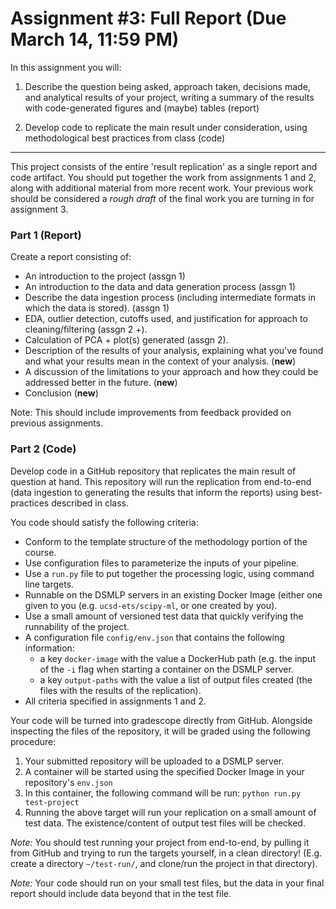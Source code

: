 Assignment #3: Full Report (Due March 14, 11:59 PM)
===============================

In this assignment you will:

1.  Describe the question being asked, approach taken, decisions made, and analytical results of your project, writing a summary of the results with code-generated figures and (maybe) tables (report)

2.  Develop code to replicate the main result under consideration, using methodological best practices from class (code)

* * * * *

This project consists of the entire 'result replication' as a single
report and code artifact. You should put together the work from
assignments 1 and 2, along with additional material from more recent
work. Your previous work should be considered a *rough draft* of the
final work you are turning in for assignment 3.

### Part 1 (Report)

Create a report consisting of:
* An introduction to the project (assgn 1)
* An introduction to the data and data generation process (assgn 1)
* Describe the data ingestion process (including intermediate formats
  in which the data is stored). (assgn 1)
* EDA, outlier detection, cutoffs used, and
  justification for approach to cleaning/filtering (assgn 2 +).
* Calculation of PCA + plot(s) generated (assgn 2).
* Description of the results of your analysis, explaining what you've found and 
what your results mean in the context of your analysis. (**new**)
* A discussion of the limitations to your approach and how they could be 
addressed better in the future. (**new**)
* Conclusion (**new**)

Note: This should include improvements from feedback provided on 
previous assignments.

### Part 2 (Code)

Develop code in a GitHub repository that replicates the main result of
question at hand. This repository will run the replication from
end-to-end (data ingestion to generating the results that inform the
reports) using best-practices described in class.

You code should satisfy the following criteria:
* Conform to the template structure of the methodology portion of the
  course.
* Use configuration files to parameterize the inputs of your pipeline.
* Use a `run.py` file to put together the processing logic, using
  command line targets.
* Runnable on the DSMLP servers in an existing Docker Image (either one
  given to you (e.g. `ucsd-ets/scipy-ml`, or one created by you).
* Use a small amount of versioned test data that quickly verifying the
  runnability of the project.
* A configuration file `config/env.json` that contains the following
  information:
  * a key `docker-image` with the value a DockerHub path (e.g. the
    input of the `-i` flag when starting a container on the DSMLP
    server.
  * a key `output-paths` with the value a list of output files created
    (the files with the results of the replication).
* All criteria specified in assignments 1 and 2.

Your code will be turned into gradescope directly from
GitHub. Alongside inspecting the files of the repository, it will
be graded using the following procedure:

1. Your submitted repository will be uploaded to a DSMLP server.
2. A container will be started using the specified Docker Image in
   your repository's `env.json`
3. In this container, the following command will be run: `python
   run.py test-project`
4. Running the above target will run your replication on a small
   amount of test data. The existence/content of output test files
   will be checked.

*Note:* You should test running your project from end-to-end, by
pulling it from GitHub and trying to run the targets yourself, in a
clean directory! (E.g. create a directory `~/test-run/`, and clone/run
the project in that directory).

*Note:* Your code should run on your small test files, but the data in your 
final report should include data beyond that in the test file. 